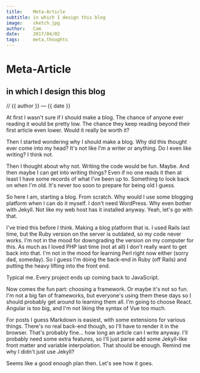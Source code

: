 ```yaml
---
title:    Meta-Article
subtitle: in which I design this blog
image:    sketch.jpg
author:   Cam
date:     2017/04/02
tags:     meta,thoughts
---
```

# Meta-Article
## in which I design this blog

// {{ author }} &mdash; {{ date }}

At first I wasn't sure if I should make a blog. The chance of anyone ever
reading it would be pretty low. The chance they keep reading beyond their first
article even lower. Would it really be worth it?

Then I started wondering why I should make a blog. Why did this thought ever
come into my head? It's not like I'm a writer or anything. Do I even like
writing? I think not.

Then I thought about why not. Writing the code would be fun.
Maybe. And then maybe I can get into writing things? Even if no one reads it
then at least I have some records of what I've been up to. Something to look
back on when I'm old. It's never too soon to prepare for being old I guess.

So here I am, starting a blog. From scratch. Why would I use some blogging
platform when I can do it myself. I don't need WordPress. Why even bother with
Jekyll. Not like my web host has it installed anyway. Yeah, let's go with that.

I've tried this before I think. Making a blog platform that is. I used Rails
last time, but the Ruby version on the server is outdated, so my code never
works. I'm not in the mood for downgrading the version on my computer for this.
As much as I loved PHP last time (not at all) I don't really want to get back
into that. I'm not in the mood for learning Perl right now either (sorry dad,
someday). So I guess I'm doing the back-end in Ruby (off Rails) and putting the
heavy lifting into the front end.

Typical me. Every project ends up coming back to JavaScript.

Now comes the fun part: choosing a framework. Or maybe it's not so fun. I'm not
a big fan of frameworks, but everyone's using them these days so I should
probably get around to learning them all. I'm going to choose React. Angular is
too big, and I'm not liking the syntax of Vue too much.

For posts I guess Markdown is easiest, with some extensions for various things.
There's no real back-end though, so I'll have to render it in the browser.
That's probably fine&hellip; how long an article can I write anyway. I'll
probably need some extra features, so I'll just parse add some Jekyll-like
front matter and variable interpolation. That should be enough. Remind me why
I didn't just use Jekyll?

Seems like a good enough plan then. Let's see how it goes.
